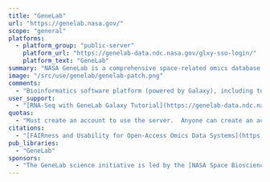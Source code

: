 ```yaml
---
title: "GeneLab"
url: "https://genelab.nasa.gov/"
scope: "general"
platforms:
  - platform_group: "public-server"
    platform_url: "https://genelab-data.ndc.nasa.gov/glxy-sso-login/"
    platform_text: "GeneLab"
summary: "NASA GeneLab is a comprehensive space-related omics database in which users can upload, download, share, store, and analyze spaceflight and corresponding model organism data."
image: "/src/use/genelab/genelab-patch.png"
comments:
  - "Bioinformatics software platform (powered by Galaxy), including tools for performing sequence data processing, and differential gene expression and epigenetic analyses."
user_support:
  - "[RNA-Seq with GeneLab Galaxy Tutorial](https://genelab-data.ndc.nasa.gov/genelab/help/RNA-Seq_analysis_tutorial.pdf) and [Video](https://youtu.be/7BptYySvQYw)"
quotas:
  - "Must create an account to use the server.  Anyone can create an account, but you will need a Google ID to create one."
citations:
  - "[FAIRness and Usability for Open-Access Omics Data Systems](https://ntrs.nasa.gov/search.jsp?R=20180007593), Daniel C. Berrios, Afshin Beheshti, Sylvain V. Costes. AMIA 2018 Annual Symposium; 3-7 Nov. 2018" 
pub_libraries:
  - "GeneLab"
sponsors:
  - "The GeneLab science initiative is led by the [NASA Space Biosciences Division](https://www.nasa.gov/ames/research/space-biosciences), and the data system is managed by the [NASA Intelligent Systems Division](https://ti.arc.nasa.gov/) both at [NASA Ames Research Center](https://www.nasa.gov/ames). GeneLab is funded by [NASA’s Division of Space Life and Physical Sciences Research and Applications](https://www.nasa.gov/directorates/heo/slpsra)."
---
```

